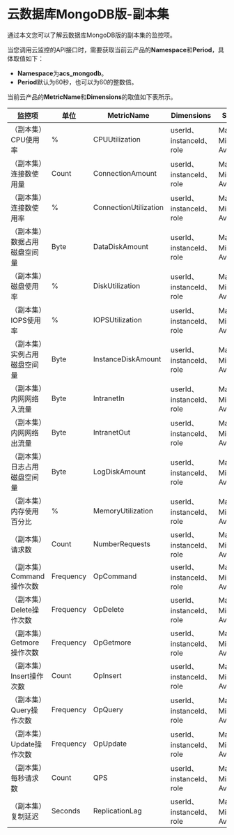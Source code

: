 # 云数据库MongoDB版-副本集

通过本文您可以了解云数据库MongoDB版的副本集的监控项。

当您调用云监控的API接口时，需要获取当前云产品的**Namespace**和**Period**，具体取值如下：

-   **Namespace**为**acs\_mongodb**。
-   **Period**默认为60秒，也可以为60的整数倍。

当前云产品的**MetricName**和**Dimensions**的取值如下表所示。

|监控项|单位|MetricName|Dimensions|Statistics|
|---|--|----------|----------|----------|
|（副本集）CPU使用率|%|CPUUtilization|userId、instanceId、role|Maximum、Minimum、Average|
|（副本集）连接数使用量|Count|ConnectionAmount|userId、instanceId、role|Maximum、Minimum、Average|
|（副本集）连接数使用率|%|ConnectionUtilization|userId、instanceId、role|Maximum、Minimum、Average|
|（副本集）数据占用磁盘空间量|Byte|DataDiskAmount|userId、instanceId、role|Maximum、Minimum、Average|
|（副本集）磁盘使用率|%|DiskUtilization|userId、instanceId、role|Maximum、Minimum、Average|
|（副本集）IOPS使用率|%|IOPSUtilization|userId、instanceId、role|Maximum、Minimum、Average|
|（副本集）实例占用磁盘空间量|Byte|InstanceDiskAmount|userId、instanceId、role|Maximum、Minimum、Average|
|（副本集）内网网络入流量|Byte|IntranetIn|userId、instanceId、role|Maximum、Minimum、Average|
|（副本集）内网网络出流量|Byte|IntranetOut|userId、instanceId、role|Maximum、Minimum、Average|
|（副本集）日志占用磁盘空间量|Byte|LogDiskAmount|userId、instanceId、role|Maximum、Minimum、Average|
|（副本集）内存使用百分比|%|MemoryUtilization|userId、instanceId、role|Maximum、Minimum、Average|
|（副本集）请求数|Count|NumberRequests|userId、instanceId、role|Maximum、Minimum、Average|
|（副本集）Command操作次数|Frequency|OpCommand|userId、instanceId、role|Maximum、Minimum、Average|
|（副本集）Delete操作次数|Frequency|OpDelete|userId、instanceId、role|Maximum、Minimum、Average|
|（副本集）Getmore操作次数|Frequency|OpGetmore|userId、instanceId、role|Maximum、Minimum、Average|
|（副本集）Insert操作次数|Count|OpInsert|userId、instanceId、role|Maximum、Minimum、Average|
|（副本集）Query操作次数|Frequency|OpQuery|userId、instanceId、role|Maximum、Minimum、Average|
|（副本集）Update操作次数|Frequency|OpUpdate|userId、instanceId、role|Maximum、Minimum、Average|
|（副本集）每秒请求数|Count|QPS|userId、instanceId、role|Maximum、Minimum、Average|
|（副本集）复制延迟|Seconds|ReplicationLag|userId、instanceId、role|Maximum、Minimum、Average|

